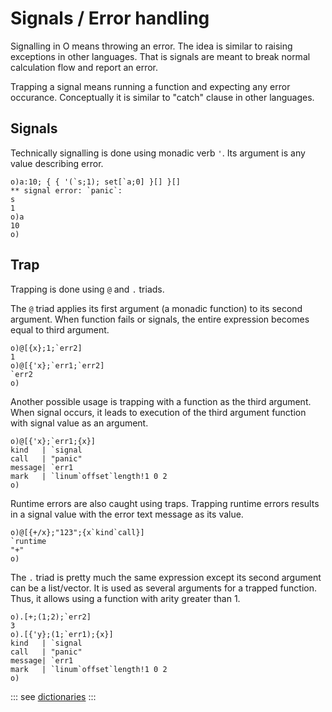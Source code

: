 # Signals / Error handling

Signalling in O means throwing an error. The idea is similar to raising exceptions in other languages. That is signals are meant to break normal calculation flow and report an error.

Trapping a signal means running a function and expecting any error occurance. Conceptually it is similar to "catch" clause in other languages.

## Signals

Technically signalling is done using monadic verb `'`. Its argument is any value describing error.

```o
o)a:10; { { '(`s;1); set[`a;0] }[] }[]
** signal error: `panic`:
s
1
o)a
10
o)
```

## Trap

Trapping is done using `@` and `.` triads.

The `@` triad applies its first argument (a monadic function) to its second argument. When function fails or signals, the entire expression becomes equal to third argument.

```o
o)@[{x};1;`err2]
1
o)@[{'x};`err1;`err2]
`err2
o)
```

Another possible usage is trapping with a function as the third argument. When signal occurs, it leads to execution of the third argument function with signal value as an argument.

```o
o)@[{'x};`err1;{x}]
kind   | `signal
call   | "panic"
message| `err1
mark   | `linum`offset`length!1 0 2
o)
```

Runtime errors are also caught using traps. Trapping runtime errors results in a signal value with the error text message as its value.

```o
o)@[{+/x};"123";{x`kind`call}]
`runtime
"+"
o)
```

The `.` triad is pretty much the same expression except its second argument can be a list/vector. It is used as several arguments for a trapped function. Thus, it allows using a function with arity greater than 1.

```o
o).[+;(1;2);`err2]
3
o).[{'y};(1;`err1);{x}]
kind   | `signal
call   | "panic"
message| `err1
mark   | `linum`offset`length!1 0 2
o)
```

::: see
[dictionaries](/reference/types/dicts.md)
:::